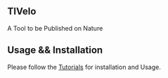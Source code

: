 ## TIVelo
A Tool to be Published on Nature

## Usage && Installation
Please follow the [Tutorials](https://tivelo.readthedocs.io/en/latest/) for installation and Usage.



